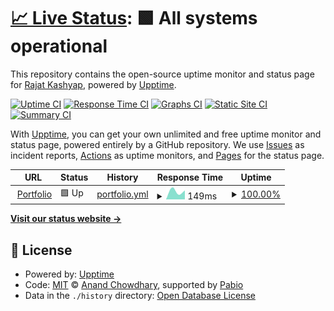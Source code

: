 # [📈 Live Status](https://STRK-ND.github.io/projects_upptime): <!--live status--> **🟩 All systems operational**

This repository contains the open-source uptime monitor and status page for [Rajat Kashyap](https://STRK-ND.github.io/projects_upptime), powered by [Upptime](https://github.com/upptime/upptime).

[![Uptime CI](https://github.com/STRK-ND/projects_upptime/workflows/Uptime%20CI/badge.svg)](https://github.com/STRK-ND/projects_upptime/actions?query=workflow%3A%22Uptime+CI%22)
[![Response Time CI](https://github.com/STRK-ND/projects_upptime/workflows/Response%20Time%20CI/badge.svg)](https://github.com/STRK-ND/projects_upptime/actions?query=workflow%3A%22Response+Time+CI%22)
[![Graphs CI](https://github.com/STRK-ND/projects_upptime/workflows/Graphs%20CI/badge.svg)](https://github.com/STRK-ND/projects_upptime/actions?query=workflow%3A%22Graphs+CI%22)
[![Static Site CI](https://github.com/STRK-ND/projects_upptime/workflows/Static%20Site%20CI/badge.svg)](https://github.com/STRK-ND/projects_upptime/actions?query=workflow%3A%22Static+Site+CI%22)
[![Summary CI](https://github.com/STRK-ND/projects_upptime/workflows/Summary%20CI/badge.svg)](https://github.com/STRK-ND/projects_upptime/actions?query=workflow%3A%22Summary+CI%22)

With [Upptime](https://upptime.js.org), you can get your own unlimited and free uptime monitor and status page, powered entirely by a GitHub repository. We use [Issues](https://github.com/STRK-ND/projects_upptime/issues) as incident reports, [Actions](https://github.com/STRK-ND/projects_upptime/actions) as uptime monitors, and [Pages](https://STRK-ND.github.io/projects_upptime) for the status page.

<!--start: status pages-->
<!-- This summary is generated by Upptime (https://github.com/upptime/upptime) -->
<!-- Do not edit this manually, your changes will be overwritten -->
<!-- prettier-ignore -->
| URL | Status | History | Response Time | Uptime |
| --- | ------ | ------- | ------------- | ------ |
| <img alt="" src="https://icons.duckduckgo.com/ip3/rajat-kashyap-portfolio.vercel.app.ico" height="13"> [Portfolio](https://rajat-kashyap-portfolio.vercel.app) | 🟩 Up | [portfolio.yml](https://github.com/STRK-ND/projects_upptime/commits/HEAD/history/portfolio.yml) | <details><summary><img alt="Response time graph" src="./graphs/portfolio/response-time-week.png" height="20"> 149ms</summary><br><a href="https://STRK-ND.github.io/projects_upptime/history/portfolio"><img alt="Response time 149" src="https://img.shields.io/endpoint?url=https%3A%2F%2Fraw.githubusercontent.com%2FSTRK-ND%2Fprojects_upptime%2FHEAD%2Fapi%2Fportfolio%2Fresponse-time.json"></a><br><a href="https://STRK-ND.github.io/projects_upptime/history/portfolio"><img alt="24-hour response time 194" src="https://img.shields.io/endpoint?url=https%3A%2F%2Fraw.githubusercontent.com%2FSTRK-ND%2Fprojects_upptime%2FHEAD%2Fapi%2Fportfolio%2Fresponse-time-day.json"></a><br><a href="https://STRK-ND.github.io/projects_upptime/history/portfolio"><img alt="7-day response time 149" src="https://img.shields.io/endpoint?url=https%3A%2F%2Fraw.githubusercontent.com%2FSTRK-ND%2Fprojects_upptime%2FHEAD%2Fapi%2Fportfolio%2Fresponse-time-week.json"></a><br><a href="https://STRK-ND.github.io/projects_upptime/history/portfolio"><img alt="30-day response time 149" src="https://img.shields.io/endpoint?url=https%3A%2F%2Fraw.githubusercontent.com%2FSTRK-ND%2Fprojects_upptime%2FHEAD%2Fapi%2Fportfolio%2Fresponse-time-month.json"></a><br><a href="https://STRK-ND.github.io/projects_upptime/history/portfolio"><img alt="1-year response time 149" src="https://img.shields.io/endpoint?url=https%3A%2F%2Fraw.githubusercontent.com%2FSTRK-ND%2Fprojects_upptime%2FHEAD%2Fapi%2Fportfolio%2Fresponse-time-year.json"></a></details> | <details><summary><a href="https://STRK-ND.github.io/projects_upptime/history/portfolio">100.00%</a></summary><a href="https://STRK-ND.github.io/projects_upptime/history/portfolio"><img alt="All-time uptime 100.00%" src="https://img.shields.io/endpoint?url=https%3A%2F%2Fraw.githubusercontent.com%2FSTRK-ND%2Fprojects_upptime%2FHEAD%2Fapi%2Fportfolio%2Fuptime.json"></a><br><a href="https://STRK-ND.github.io/projects_upptime/history/portfolio"><img alt="24-hour uptime 100.00%" src="https://img.shields.io/endpoint?url=https%3A%2F%2Fraw.githubusercontent.com%2FSTRK-ND%2Fprojects_upptime%2FHEAD%2Fapi%2Fportfolio%2Fuptime-day.json"></a><br><a href="https://STRK-ND.github.io/projects_upptime/history/portfolio"><img alt="7-day uptime 100.00%" src="https://img.shields.io/endpoint?url=https%3A%2F%2Fraw.githubusercontent.com%2FSTRK-ND%2Fprojects_upptime%2FHEAD%2Fapi%2Fportfolio%2Fuptime-week.json"></a><br><a href="https://STRK-ND.github.io/projects_upptime/history/portfolio"><img alt="30-day uptime 100.00%" src="https://img.shields.io/endpoint?url=https%3A%2F%2Fraw.githubusercontent.com%2FSTRK-ND%2Fprojects_upptime%2FHEAD%2Fapi%2Fportfolio%2Fuptime-month.json"></a><br><a href="https://STRK-ND.github.io/projects_upptime/history/portfolio"><img alt="1-year uptime 100.00%" src="https://img.shields.io/endpoint?url=https%3A%2F%2Fraw.githubusercontent.com%2FSTRK-ND%2Fprojects_upptime%2FHEAD%2Fapi%2Fportfolio%2Fuptime-year.json"></a></details>

<!--end: status pages-->

[**Visit our status website →**](https://STRK-ND.github.io/projects_upptime)

## 📄 License

- Powered by: [Upptime](https://github.com/upptime/upptime)
- Code: [MIT](./LICENSE) © [Anand Chowdhary](https://anandchowdhary.com), supported by [Pabio](https://pabio.com)
- Data in the `./history` directory: [Open Database License](https://opendatacommons.org/licenses/odbl/1-0/)

